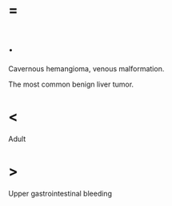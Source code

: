 # =

# .

Cavernous hemangioma, venous malformation.

The most common benign liver tumor.

# <

Adult

# >

Upper gastrointestinal bleeding
